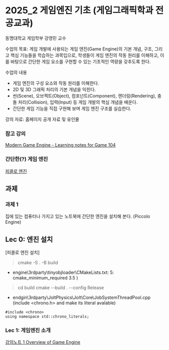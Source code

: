 # 2025_2 게임엔진 기초 (게임그래픽학과 전공교과)

동명대학교 게임학부 강영민 교수

수업의 목표: 게임 개발에 사용되는 게임 엔진(Game Engine)의 기본 개념, 구조, 그리고 핵심 기능들을 학습하는 과목입으로, 학생들이 게임 엔진의 작동 원리를 이해하고, 이를 바탕으로 간단한 게임 요소를 구현할 수 있는 기초적인 역량을 갖추도록 한다.

수업의 내용

* 게임 엔진의 구성 요소와 작동 원리를 이해한다.
* 2D 및 3D 그래픽 처리의 기본 개념을 익힌다.
* 씬(Scene), 오브젝트(Object), 컴포넌트(Component), 렌더링(Rendering), 충돌 처리(Collision), 입력(Input) 등 게임 개발의 핵심 개념을 배운다.
* 간단한 게임 기능을 직접 구현해 보며 게임 엔진 구조를 실습한다.

강의 자료: 홈페이지 공개 자료 및 유인물

### 참고 강의
[Modern Game Engine - Learning notes for Game 104](https://github.com/randaldong/ModernGameEngine/tree/main)


### 간단한(?) 게임 엔진
[피콜로 엔진](https://github.com/BoomingTech/Piccolo)

## 과제

### 과제 1
집에 있는 컴퓨터나 가지고 있는 노트북에 간단한 엔진을 설치해 본다. (Piccolo Engine)

## Lec 0: 엔진 설치

[피콜로 엔진 설치]

> cmake -S . -B build 

- engine\3rdparty\tinyobjloader\CMakeLists.txt: 5: cmake_minimum_required 3.5 )


> cd build
> cmake --build . --config Release

-  endgin\3rdparty\JoltPhysics\Jolt\Core\JobSystemThreadPool.cpp  (include <chrono.h> and make its literal avalable)

```
#include <chrono>
using namespace std::chrono_literals;
```

### Lec 1: 게임엔진 소개

[강의노트 1 Overview of Game Engine]()
